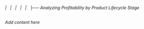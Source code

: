 ###### |   |   |   |   |   ├── Analyzing Profitability by Product Lifecycle Stage

*Add content here*
